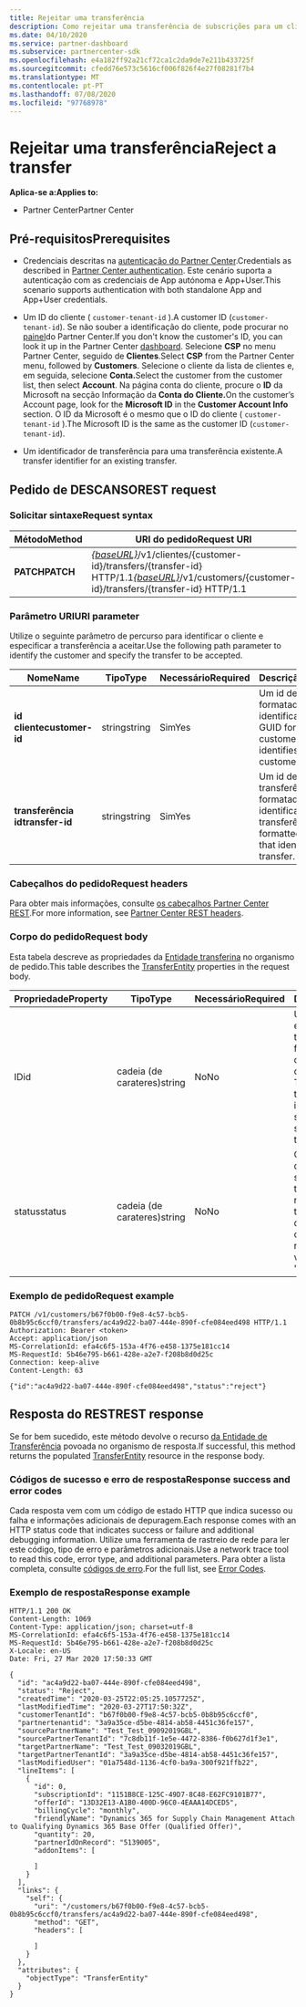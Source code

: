 ```yaml
---
title: Rejeitar uma transferência
description: Como rejeitar uma transferência de subscrições para um cliente.
ms.date: 04/10/2020
ms.service: partner-dashboard
ms.subservice: partnercenter-sdk
ms.openlocfilehash: e4a182ff92a21cf72ca1c2da9de7e211b433725f
ms.sourcegitcommit: cfedd76e573c5616cf006f826f4e27f08281f7b4
ms.translationtype: MT
ms.contentlocale: pt-PT
ms.lasthandoff: 07/08/2020
ms.locfileid: "97768978"
---
```

# <a name="reject-a-transfer"></a><span data-ttu-id="6d19d-103">Rejeitar uma transferência</span><span class="sxs-lookup"><span data-stu-id="6d19d-103">Reject a transfer</span></span>

<span data-ttu-id="6d19d-104">**Aplica-se a:**</span><span class="sxs-lookup"><span data-stu-id="6d19d-104">**Applies to:**</span></span>

- <span data-ttu-id="6d19d-105">Partner Center</span><span class="sxs-lookup"><span data-stu-id="6d19d-105">Partner Center</span></span>

## <a name="prerequisites"></a><span data-ttu-id="6d19d-106">Pré-requisitos</span><span class="sxs-lookup"><span data-stu-id="6d19d-106">Prerequisites</span></span>

- <span data-ttu-id="6d19d-107">Credenciais descritas na [autenticação do Partner Center](partner-center-authentication.md).</span><span class="sxs-lookup"><span data-stu-id="6d19d-107">Credentials as described in [Partner Center authentication](partner-center-authentication.md).</span></span> <span data-ttu-id="6d19d-108">Este cenário suporta a autenticação com as credenciais de App autónoma e App+User.</span><span class="sxs-lookup"><span data-stu-id="6d19d-108">This scenario supports authentication with both standalone App and App+User credentials.</span></span>

- <span data-ttu-id="6d19d-109">Um ID do cliente ( `customer-tenant-id` ).</span><span class="sxs-lookup"><span data-stu-id="6d19d-109">A customer ID (`customer-tenant-id`).</span></span> <span data-ttu-id="6d19d-110">Se não souber a identificação do cliente, pode procurar no [painel](https://partner.microsoft.com/dashboard)do Partner Center.</span><span class="sxs-lookup"><span data-stu-id="6d19d-110">If you don't know the customer's ID, you can look it up in the Partner Center [dashboard](https://partner.microsoft.com/dashboard).</span></span> <span data-ttu-id="6d19d-111">Selecione **CSP** no menu Partner Center, seguido de **Clientes**.</span><span class="sxs-lookup"><span data-stu-id="6d19d-111">Select **CSP** from the Partner Center menu, followed by **Customers**.</span></span> <span data-ttu-id="6d19d-112">Selecione o cliente da lista de clientes e, em seguida, selecione **Conta.**</span><span class="sxs-lookup"><span data-stu-id="6d19d-112">Select the customer from the customer list, then select **Account**.</span></span> <span data-ttu-id="6d19d-113">Na página conta do cliente, procure o **ID** da Microsoft na secção Informação da **Conta do Cliente.**</span><span class="sxs-lookup"><span data-stu-id="6d19d-113">On the customer’s Account page, look for the **Microsoft ID** in the **Customer Account Info** section.</span></span> <span data-ttu-id="6d19d-114">O ID da Microsoft é o mesmo que o ID do cliente ( `customer-tenant-id` ).</span><span class="sxs-lookup"><span data-stu-id="6d19d-114">The Microsoft ID is the same as the customer ID  (`customer-tenant-id`).</span></span>

- <span data-ttu-id="6d19d-115">Um identificador de transferência para uma transferência existente.</span><span class="sxs-lookup"><span data-stu-id="6d19d-115">A transfer identifier for an existing transfer.</span></span>

## <a name="rest-request"></a><span data-ttu-id="6d19d-116">Pedido de DESCANSO</span><span class="sxs-lookup"><span data-stu-id="6d19d-116">REST request</span></span>

### <a name="request-syntax"></a><span data-ttu-id="6d19d-117">Solicitar sintaxe</span><span class="sxs-lookup"><span data-stu-id="6d19d-117">Request syntax</span></span>

| <span data-ttu-id="6d19d-118">Método</span><span class="sxs-lookup"><span data-stu-id="6d19d-118">Method</span></span>   | <span data-ttu-id="6d19d-119">URI do pedido</span><span class="sxs-lookup"><span data-stu-id="6d19d-119">Request URI</span></span>                                                                                                 |
|----------|-------------------------------------------------------------------------------------------------------------|
| <span data-ttu-id="6d19d-120">**PATCH**</span><span class="sxs-lookup"><span data-stu-id="6d19d-120">**PATCH**</span></span> | <span data-ttu-id="6d19d-121">[*{baseURL}*](partner-center-rest-urls.md)/v1/clientes/{customer-id}/transfers/{transfer-id} HTTP/1.1</span><span class="sxs-lookup"><span data-stu-id="6d19d-121">[*{baseURL}*](partner-center-rest-urls.md)/v1/customers/{customer-id}/transfers/{transfer-id} HTTP/1.1</span></span>                    |

### <a name="uri-parameter"></a><span data-ttu-id="6d19d-122">Parâmetro URI</span><span class="sxs-lookup"><span data-stu-id="6d19d-122">URI parameter</span></span>

<span data-ttu-id="6d19d-123">Utilize o seguinte parâmetro de percurso para identificar o cliente e especificar a transferência a aceitar.</span><span class="sxs-lookup"><span data-stu-id="6d19d-123">Use the following path parameter to identify the customer and specify the transfer to be accepted.</span></span>

| <span data-ttu-id="6d19d-124">Nome</span><span class="sxs-lookup"><span data-stu-id="6d19d-124">Name</span></span>            | <span data-ttu-id="6d19d-125">Tipo</span><span class="sxs-lookup"><span data-stu-id="6d19d-125">Type</span></span>     | <span data-ttu-id="6d19d-126">Necessário</span><span class="sxs-lookup"><span data-stu-id="6d19d-126">Required</span></span> | <span data-ttu-id="6d19d-127">Descrição</span><span class="sxs-lookup"><span data-stu-id="6d19d-127">Description</span></span>                                                            |
|-----------------|----------|----------|------------------------------------------------------------------------|
| <span data-ttu-id="6d19d-128">**id cliente**</span><span class="sxs-lookup"><span data-stu-id="6d19d-128">**customer-id**</span></span> | <span data-ttu-id="6d19d-129">string</span><span class="sxs-lookup"><span data-stu-id="6d19d-129">string</span></span>   | <span data-ttu-id="6d19d-130">Sim</span><span class="sxs-lookup"><span data-stu-id="6d19d-130">Yes</span></span>      | <span data-ttu-id="6d19d-131">Um id de cliente formatado GUID que identifica o cliente.</span><span class="sxs-lookup"><span data-stu-id="6d19d-131">A GUID formatted customer-id that identifies the customer.</span></span>             |
| <span data-ttu-id="6d19d-132">**transferência id**</span><span class="sxs-lookup"><span data-stu-id="6d19d-132">**transfer-id**</span></span> | <span data-ttu-id="6d19d-133">string</span><span class="sxs-lookup"><span data-stu-id="6d19d-133">string</span></span>   | <span data-ttu-id="6d19d-134">Sim</span><span class="sxs-lookup"><span data-stu-id="6d19d-134">Yes</span></span>      | <span data-ttu-id="6d19d-135">Um id de transferência formatado GUID que identifica a transferência.</span><span class="sxs-lookup"><span data-stu-id="6d19d-135">A GUID formatted transfer-id that identifies the transfer.</span></span>             |

### <a name="request-headers"></a><span data-ttu-id="6d19d-136">Cabeçalhos do pedido</span><span class="sxs-lookup"><span data-stu-id="6d19d-136">Request headers</span></span>

<span data-ttu-id="6d19d-137">Para obter mais informações, consulte [os cabeçalhos Partner Center REST](headers.md).</span><span class="sxs-lookup"><span data-stu-id="6d19d-137">For more information, see [Partner Center REST headers](headers.md).</span></span>

### <a name="request-body"></a><span data-ttu-id="6d19d-138">Corpo do pedido</span><span class="sxs-lookup"><span data-stu-id="6d19d-138">Request body</span></span>

<span data-ttu-id="6d19d-139">Esta tabela descreve as propriedades da [Entidade transferina](transfer-entity-resources.md) no organismo de pedido.</span><span class="sxs-lookup"><span data-stu-id="6d19d-139">This table describes the [TransferEntity](transfer-entity-resources.md) properties in the request body.</span></span>

| <span data-ttu-id="6d19d-140">Propriedade</span><span class="sxs-lookup"><span data-stu-id="6d19d-140">Property</span></span>              | <span data-ttu-id="6d19d-141">Tipo</span><span class="sxs-lookup"><span data-stu-id="6d19d-141">Type</span></span>          | <span data-ttu-id="6d19d-142">Necessário</span><span class="sxs-lookup"><span data-stu-id="6d19d-142">Required</span></span>  | <span data-ttu-id="6d19d-143">Descrição</span><span class="sxs-lookup"><span data-stu-id="6d19d-143">Description</span></span>                                                                                |
|-----------------------|---------------|-----------|--------------------------------------------------------------------------------------------|
| <span data-ttu-id="6d19d-144">ID</span><span class="sxs-lookup"><span data-stu-id="6d19d-144">id</span></span>                    | <span data-ttu-id="6d19d-145">cadeia (de carateres)</span><span class="sxs-lookup"><span data-stu-id="6d19d-145">string</span></span>        | <span data-ttu-id="6d19d-146">No</span><span class="sxs-lookup"><span data-stu-id="6d19d-146">No</span></span>    | <span data-ttu-id="6d19d-147">Um identificador de entidade de transferência que é fornecido após a criação bem sucedida da Entidade de Transferência.</span><span class="sxs-lookup"><span data-stu-id="6d19d-147">A transferEntity identifier that is supplied upon successful creation of the transferEntity.</span></span>                               |
| <span data-ttu-id="6d19d-148">status</span><span class="sxs-lookup"><span data-stu-id="6d19d-148">status</span></span>                | <span data-ttu-id="6d19d-149">cadeia (de carateres)</span><span class="sxs-lookup"><span data-stu-id="6d19d-149">string</span></span>        | <span data-ttu-id="6d19d-150">No</span><span class="sxs-lookup"><span data-stu-id="6d19d-150">No</span></span>    | <span data-ttu-id="6d19d-151">O estado da Entidade de Transferência.</span><span class="sxs-lookup"><span data-stu-id="6d19d-151">The status of the transferEntity.</span></span> <span data-ttu-id="6d19d-152">Para rejeitar uma transferência, o valor deve ser definido como "rejeitar"</span><span class="sxs-lookup"><span data-stu-id="6d19d-152">To reject a transfer, the value is to be set as "reject"</span></span>|

### <a name="request-example"></a><span data-ttu-id="6d19d-153">Exemplo de pedido</span><span class="sxs-lookup"><span data-stu-id="6d19d-153">Request example</span></span>

```http
PATCH /v1/customers/b67f0b00-f9e8-4c57-bcb5-0b8b95c6ccf0/transfers/ac4a9d22-ba07-444e-890f-cfe084eed498 HTTP/1.1
Authorization: Bearer <token>
Accept: application/json
MS-CorrelationId: efa4c6f5-153a-4f76-e458-1375e181cc14
MS-RequestId: 5b46e795-b661-428e-a2e7-f208b8d0d25c
Connection: keep-alive
Content-Length: 63

{"id":"ac4a9d22-ba07-444e-890f-cfe084eed498","status":"reject"}

```

## <a name="rest-response"></a><span data-ttu-id="6d19d-154">Resposta do REST</span><span class="sxs-lookup"><span data-stu-id="6d19d-154">REST response</span></span>

<span data-ttu-id="6d19d-155">Se for bem sucedido, este método devolve o recurso [da Entidade de Transferência](transfer-entity-resources.md) povoada no organismo de resposta.</span><span class="sxs-lookup"><span data-stu-id="6d19d-155">If successful, this method returns the populated [TransferEntity](transfer-entity-resources.md) resource in the response body.</span></span>

### <a name="response-success-and-error-codes"></a><span data-ttu-id="6d19d-156">Códigos de sucesso e erro de resposta</span><span class="sxs-lookup"><span data-stu-id="6d19d-156">Response success and error codes</span></span>

<span data-ttu-id="6d19d-157">Cada resposta vem com um código de estado HTTP que indica sucesso ou falha e informações adicionais de depuragem.</span><span class="sxs-lookup"><span data-stu-id="6d19d-157">Each response comes with an HTTP status code that indicates success or failure and additional debugging information.</span></span> <span data-ttu-id="6d19d-158">Utilize uma ferramenta de rastreio de rede para ler este código, tipo de erro e parâmetros adicionais.</span><span class="sxs-lookup"><span data-stu-id="6d19d-158">Use a network trace tool to read this code, error type, and additional parameters.</span></span> <span data-ttu-id="6d19d-159">Para obter a lista completa, consulte [códigos de erro](error-codes.md).</span><span class="sxs-lookup"><span data-stu-id="6d19d-159">For the full list, see [Error Codes](error-codes.md).</span></span>

### <a name="response-example"></a><span data-ttu-id="6d19d-160">Exemplo de resposta</span><span class="sxs-lookup"><span data-stu-id="6d19d-160">Response example</span></span>

```http
HTTP/1.1 200 OK
Content-Length: 1069
Content-Type: application/json; charset=utf-8
MS-CorrelationId: efa4c6f5-153a-4f76-e458-1375e181cc14
MS-RequestId: 5b46e795-b661-428e-a2e7-f208b8d0d25c
X-Locale: en-US
Date: Fri, 27 Mar 2020 17:50:33 GMT

{
  "id": "ac4a9d22-ba07-444e-890f-cfe084eed498",
  "status": "Reject",
  "createdTime": "2020-03-25T22:05:25.1057725Z",
  "lastModifiedTime": "2020-03-27T17:50:32Z",
  "customerTenantId": "b67f0b00-f9e8-4c57-bcb5-0b8b95c6ccf0",
  "partnertenantid": "3a9a35ce-d5be-4814-ab58-4451c36fe157",
  "sourcePartnerName": "Test_Test_09092019GBL",
  "sourcePartnerTenantId": "7c8db11f-1e5e-4472-8386-f0b627d1f3e1",
  "targetPartnerName": "Test_Test_09032019GBL",
  "targetPartnerTenantId": "3a9a35ce-d5be-4814-ab58-4451c36fe157",
  "lastModifiedUser": "01a7548d-1136-4cf0-ba9a-300f921ffb22",
  "lineItems": [
    {
      "id": 0,
      "subscriptionId": "1151B8CE-125C-49D7-8C48-E62FC9101B77",
      "offerId": "13D32E13-A1B0-400D-96C0-4EAAA14DCED5",
      "billingCycle": "monthly",
      "friendlyName": "Dynamics 365 for Supply Chain Management Attach to Qualifying Dynamics 365 Base Offer (Qualified Offer)",
      "quantity": 20,
      "partnerIdOnRecord": "5139005",
      "addonItems": [

      ]
    }
  ],
  "links": {
    "self": {
      "uri": "/customers/b67f0b00-f9e8-4c57-bcb5-0b8b95c6ccf0/transfers/ac4a9d22-ba07-444e-890f-cfe084eed498",
      "method": "GET",
      "headers": [

      ]
    }
  },
  "attributes": {
    "objectType": "TransferEntity"
  }
}
```
